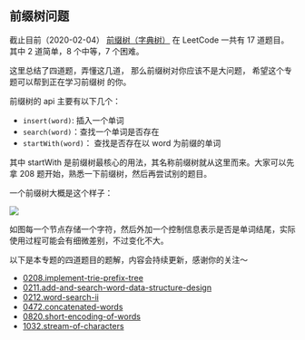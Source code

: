 ## 前缀树问题

截止目前（2020-02-04） [前缀树（字典树）](https://leetcode-cn.com/tag/trie/) 在 LeetCode 一共有 17 道题目。其中 2 道简单，8 个中等，7 个困难。

这里总结了四道题，弄懂这几道， 那么前缀树对你应该不是大问题， 希望这个专题可以帮到正在学习前缀树 的你。

前缀树的 api 主要有以下几个：

- `insert(word)`: 插入一个单词
- `search(word)`：查找一个单词是否存在
- `startWith(word)`： 查找是否存在以 word 为前缀的单词

其中 startWith 是前缀树最核心的用法，其名称前缀树就从这里而来。大家可以先拿 208 题开始，熟悉一下前缀树，然后再尝试别的题目。

一个前缀树大概是这个样子：

![](https://tva1.sinaimg.cn/large/007S8ZIlly1ghlug87vyfj30mz0gq406.jpg)

如图每一个节点存储一个字符，然后外加一个控制信息表示是否是单词结尾，实际使用过程可能会有细微差别，不过变化不大。

以下是本专题的四道题目的题解，内容会持续更新，感谢你的关注～

- [0208.implement-trie-prefix-tree](https://github.com/azl397985856/leetcode/blob/b8e8fa5f0554926efa9039495b25ed7fc158372a/problems/208.implement-trie-prefix-tree.md)
- [0211.add-and-search-word-data-structure-design](https://github.com/azl397985856/leetcode/blob/b0b69f8f11dace3a9040b54532105d42e88e6599/problems/211.add-and-search-word-data-structure-design.md)
- [0212.word-search-ii](https://github.com/azl397985856/leetcode/blob/b0b69f8f11dace3a9040b54532105d42e88e6599/problems/212.word-search-ii.md)
- [0472.concatenated-words](https://github.com/azl397985856/leetcode/blob/master/problems/472.concatenated-words.md)
- [0820.short-encoding-of-words](https://github.com/azl397985856/leetcode/blob/master/problems/820.short-encoding-of-words.md)
- [1032.stream-of-characters](../problems/1032.stream-of-characters.md)
